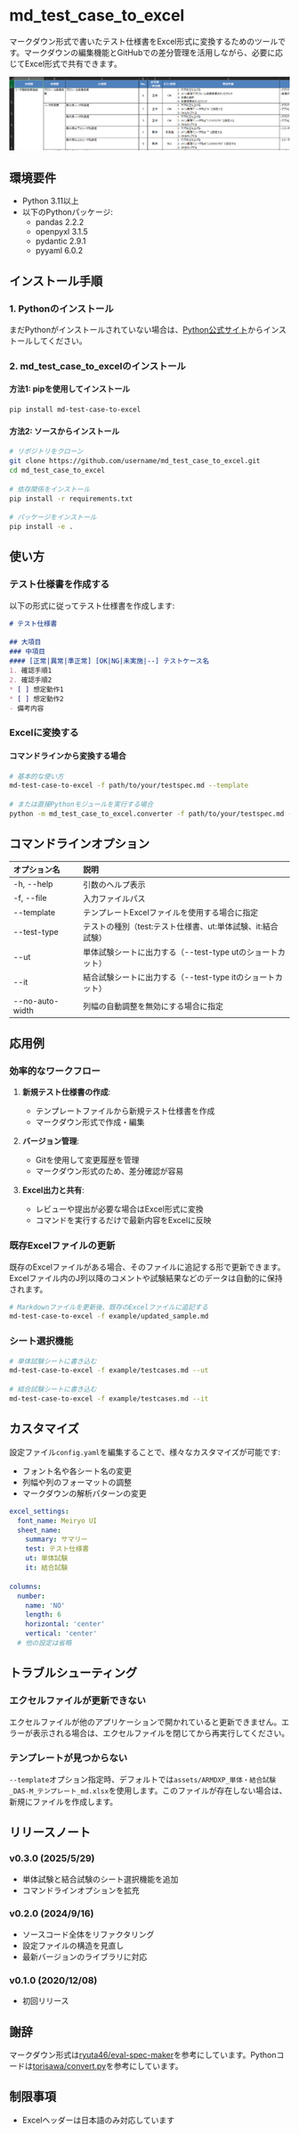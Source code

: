 # md_test_case_to_excel

マークダウン形式で書いたテスト仕様書をExcel形式に変換するためのツールです。マークダウンの編集機能とGitHubでの差分管理を活用しながら、必要に応じてExcel形式で共有できます。

![](attachments/excel-image.png)

## 環境要件

- Python 3.11以上
- 以下のPythonパッケージ:
  - pandas 2.2.2
  - openpyxl 3.1.5
  - pydantic 2.9.1
  - pyyaml 6.0.2

## インストール手順

### 1. Pythonのインストール

まだPythonがインストールされていない場合は、[Python公式サイト](https://www.python.org/downloads/)からインストールしてください。

### 2. md_test_case_to_excelのインストール

#### 方法1: pipを使用してインストール

```bash
pip install md-test-case-to-excel
```

#### 方法2: ソースからインストール

```bash
# リポジトリをクローン
git clone https://github.com/username/md_test_case_to_excel.git
cd md_test_case_to_excel

# 依存関係をインストール
pip install -r requirements.txt

# パッケージをインストール
pip install -e .
```

## 使い方

### テスト仕様書を作成する

以下の形式に従ってテスト仕様書を作成します:

```markdown
# テスト仕様書

## 大項目
### 中項目
#### [正常|異常|準正常] [OK|NG|未実施|--] テストケース名
1. 確認手順1
2. 確認手順2
* [ ] 想定動作1
* [ ] 想定動作2
- 備考内容
```

### Excelに変換する

#### コマンドラインから変換する場合

```bash
# 基本的な使い方
md-test-case-to-excel -f path/to/your/testspec.md --template

# または直接Pythonモジュールを実行する場合
python -m md_test_case_to_excel.converter -f path/to/your/testspec.md --template
```

## コマンドラインオプション

|オプション名|説明|
|:---|:---|
|-h, --help| 引数のヘルプ表示|
|-f, --file| 入力ファイルパス|
|--template| テンプレートExcelファイルを使用する場合に指定|
|--test-type| テストの種別（test:テスト仕様書、ut:単体試験、it:結合試験）|
|--ut| 単体試験シートに出力する（--test-type utのショートカット）|
|--it| 結合試験シートに出力する（--test-type itのショートカット）|
|--no-auto-width| 列幅の自動調整を無効にする場合に指定|

## 応用例

### 効率的なワークフロー

1. **新規テスト仕様書の作成**:
   - テンプレートファイルから新規テスト仕様書を作成
   - マークダウン形式で作成・編集

2. **バージョン管理**:
   - Gitを使用して変更履歴を管理
   - マークダウン形式のため、差分確認が容易

3. **Excel出力と共有**:
   - レビューや提出が必要な場合はExcel形式に変換
   - コマンドを実行するだけで最新内容をExcelに反映

### 既存Excelファイルの更新

既存のExcelファイルがある場合、そのファイルに追記する形で更新できます。
Excelファイル内のJ列以降のコメントや試験結果などのデータは自動的に保持されます。

```bash
# Markdownファイルを更新後、既存のExcelファイルに追記する
md-test-case-to-excel -f example/updated_sample.md
```

### シート選択機能

```bash
# 単体試験シートに書き込む
md-test-case-to-excel -f example/testcases.md --ut

# 結合試験シートに書き込む
md-test-case-to-excel -f example/testcases.md --it
```

## カスタマイズ

設定ファイル`config.yaml`を編集することで、様々なカスタマイズが可能です:

- フォント名や各シート名の変更
- 列幅や列のフォーマットの調整
- マークダウンの解析パターンの変更

```yaml
excel_settings:
  font_name: Meiryo UI
  sheet_name:
    summary: サマリー
    test: テスト仕様書
    ut: 単体試験
    it: 結合試験

columns:
  number:
    name: 'NO'
    length: 6
    horizontal: 'center'
    vertical: 'center'
  # 他の設定は省略
```

## トラブルシューティング

### エクセルファイルが更新できない
エクセルファイルが他のアプリケーションで開かれていると更新できません。エラーが表示される場合は、エクセルファイルを閉じてから再実行してください。

### テンプレートが見つからない
`--template`オプション指定時、デフォルトでは`assets/ARMDXP_単体・結合試験_DAS-M_テンプレート_md.xlsx`を使用します。このファイルが存在しない場合は、新規にファイルを作成します。

## リリースノート

### v0.3.0 (2025/5/29)
- 単体試験と結合試験のシート選択機能を追加
- コマンドラインオプションを拡充

### v0.2.0 (2024/9/16)
- ソースコード全体をリファクタリング
- 設定ファイルの構造を見直し
- 最新バージョンのライブラリに対応

### v0.1.0 (2020/12/08)
- 初回リリース

## 謝辞

マークダウン形式は[ryuta46/eval-spec-maker](https://github.com/ryuta46/eval-spec-maker)を参考にしています。Pythonコードは[torisawa/convert.py](https://gist.github.com/toriwasa/37c690862ddf67d43cfd3e1af4e40649)を参考にしています。

## 制限事項

- Excelヘッダーは日本語のみ対応しています
